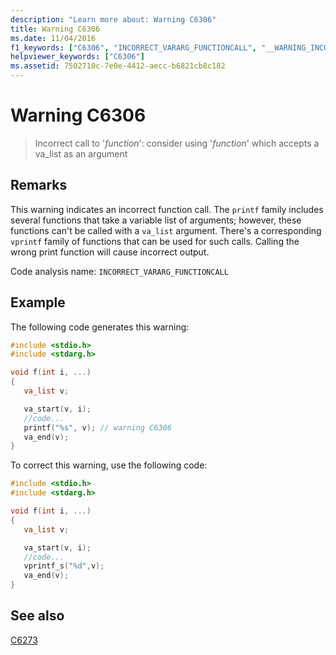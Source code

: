 ```yaml
---
description: "Learn more about: Warning C6306"
title: Warning C6306
ms.date: 11/04/2016
f1_keywords: ["C6306", "INCORRECT_VARARG_FUNCTIONCALL", "__WARNING_INCORRECT_VARARG_FUNCTIONCALL"]
helpviewer_keywords: ["C6306"]
ms.assetid: 7502710c-7e0e-4412-aecc-b6821cb8c182
---
```

# Warning C6306

> Incorrect call to '*function*': consider using '*function*' which accepts a va_list as an argument

## Remarks

This warning indicates an incorrect function call. The `printf` family includes several functions that take a variable list of arguments; however, these functions can't be called with a `va_list` argument. There's a corresponding `vprintf` family of functions that can be used for such calls. Calling the wrong print function will cause incorrect output.

Code analysis name: `INCORRECT_VARARG_FUNCTIONCALL`

## Example

The following code generates this warning:

```cpp
#include <stdio.h>
#include <stdarg.h>

void f(int i, ...)
{
   va_list v;

   va_start(v, i);
   //code...
   printf("%s", v); // warning C6306
   va_end(v);
}
```

To correct this warning, use the following code:

```cpp
#include <stdio.h>
#include <stdarg.h>

void f(int i, ...)
{
   va_list v;

   va_start(v, i);
   //code...
   vprintf_s("%d",v);
   va_end(v);
}
```

## See also

[C6273](../code-quality/c6273.md)
